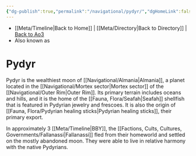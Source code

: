 ```yaml
---
{"dg-publish":true,"permalink":"/navigational/pydyr/","dgHomeLink":false}
---
```


- [[Meta/Timeline\|Back to Home]] | [[Meta/Directory\|Back to Directory]] | [Back to Ao3](https://archiveofourown.org/works/19334440/chapters/45992584)
- Also known as

# Pydyr
Pydyr is the wealthiest moon of [[Navigational/Almania\|Almania]], a planet located in the [[Navigational/Mortex sector\|Mortex sector]] of the [[Navigational/Outer Rim\|Outer Rim]]. Its primary terrain includes oceans and hills, and it is the home of the [[Fauna, Flora/Seafah\|Seafah]] shellfish that is featured in Pydyrian jewelry and frescoes. It is also the origin of [[Fauna, Flora/Pydyrian healing sticks\|Pydyrian healing sticks]], their primary export. 

In approximately 3 [[Meta/Timeline\|BBY]], the [[Factions, Cults, Cultures, Governments/Fallanassi\|Fallanassi]] fled from their homeworld and settled on the mostly abandoned moon. They were able to live in relative harmony with the native Pydyrians. 